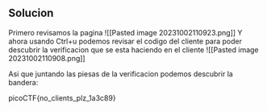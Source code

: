 ## Solucion

Primero revisamos la pagina
![[Pasted image 20231002110923.png]]
Y ahora usando Ctrl+u podemos revisar el codigo del cliente para poder descubrir la verificacion que se esta haciendo en el cliente
![[Pasted image 20231002110908.png]]

Asi que juntando las piesas de la verificacion podemos descubrir la bandera:

picoCTF{no_clients_plz_1a3c89}